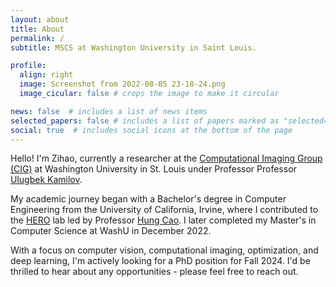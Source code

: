 ```yaml
---
layout: about
title: About
permalink: /
subtitle: MSCS at Washington University in Saint Louis.

profile:
  align: right
  image: Screenshot from 2022-08-05 23-18-24.png
  image_cicular: false # crops the image to make it circular

news: false  # includes a list of news items
selected_papers: false # includes a list of papers marked as "selected={true}"
social: true  # includes social icons at the bottom of the page
---
```


Hello! I'm Zihao, currently a researcher at the [Computational Imaging Group (CIG)](https://cigroup.wustl.edu/) at Washington University in St. Louis under Professor Professor [Ulugbek Kamilov](https://engineering.wustl.edu/faculty/Ulugbek-Kamilov.html).

My academic journey began with a Bachelor's degree in Computer Engineering from the University of California, Irvine, where I contributed to the [HERO](https://hero.eng.uci.edu/) lab led by Professor [Hung Cao](https://engineering.uci.edu/users/hung-cao). I later completed my Master's in Computer Science at WashU in December 2022.

With a focus on computer vision, computational imaging, optimization, and deep learning, I'm actively looking for a PhD position for Fall 2024. I'd be thrilled to hear about any opportunities - please feel free to reach out.